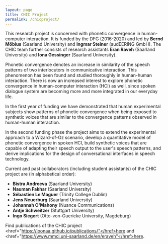 ```yaml
---
layout: page
title: CHIC Project
permalink: /chicproject/
---
```


This research project is concerned with phonetic convergence in human-computer interaction. It is funded by the DFG (2016-2020) and led by <strong>Bernd Möbius</strong> (Saarland University) and <strong>Ingmar Steiner</strong> (audEERING GmbH). The CHIC team further consists of research assistants <strong>Eran Raveh</strong> (Saarland University) and <strong>Iona Gessinger</strong> (Saarland University).

Phonetic convergence denotes an increase in similarity of the speech patterns of two interlocutors in communicative interaction. This phenomenon has been found and studied thoroughly in human-human interaction. There is now an increased interest to explore phonetic convergence in human-computer interaction (HCI) as well, since spoken dialogue system are becoming more and more integrated in our everyday life.

In the first year of funding we have demonstrated that human experimental subjects show patterns of phonetic convergence when being exposed to synthetic voices that are similar to the convergence patterns observed in human-human interaction.

In the second funding phase the project aims to extend the experimental approach to a Wizard-of-Oz scenario, develop a quantitative model of phonetic convergence in spoken HCI, build synthetic voices that are capable of adapting their speech output to the user's speech patterns, and derive implications for the design of conversational interfaces in speech technology.

Current and past collaborators (including student assistants) of the CHIC project are (in alphabetical order):
<ul>
  <li><strong>Bistra Andreeva</strong> (Saarland University)</li>
  <li><strong>Nauman Fakhar</strong> (Saarland University)</li>
  <li><strong>Sébastien Le Maguer</strong> (Trinity College Dublin)</li>
  <li><strong>Jens Neuerburg</strong> (Saarland University)</li>
  <li><strong>Johannah O'Mahony</strong> (Nuance Communications)</li>
  <li><strong>Antje Schweitzer</strong> (Stuttgart University)</li>
  <li><strong>Ingo Siegert</strong> (Otto-von-Guericke University, Magdeburg)</li>
</ul> 

Find publications of the CHIC project <a><href="https://ioonaa.github.io/publications/"</href>here</a> and <a><href="https://www.mmci.uni-saarland.de/en/eraveh"</href>here</a>.
  
  
